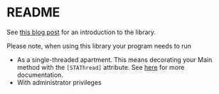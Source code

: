 # README #

See [this blog post](http://www.lshift.net/blog/2013/03/25/programmatically-updating-local-policy-in-windows/) for an introduction to the library.

Please note, when using this library your program needs to run

* As a single-threaded apartment. This means decorating your Main method with the `[STAThread]` attribute. See [here](http://msdn.microsoft.com/en-gb/library/windows/desktop/ms680112(v=vs.85).aspx) for more documentation.
* With administrator privileges